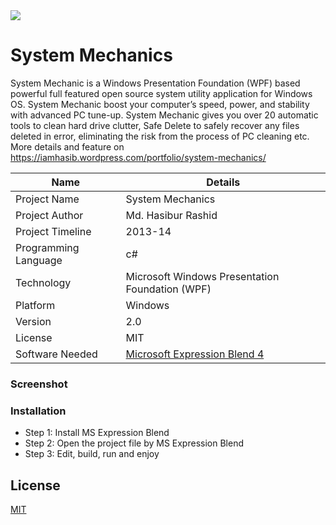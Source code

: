 <img src="https://iamhasib.files.wordpress.com/2014/04/system-mechanic.png" align="middle" />

# System Mechanics
System Mechanic is a Windows Presentation Foundation (WPF) based powerful full featured open source system utility application for Windows OS. System Mechanic boost your computer’s speed, power, and stability with advanced PC tune-up. System Mechanic gives you over 20 automatic tools to clean hard drive clutter, Safe Delete to safely recover any files deleted in error, eliminating the risk from the process of PC cleaning etc. More details and feature on https://iamhasib.wordpress.com/portfolio/system-mechanics/ 

| Name | Details |
| ------ | ------ |
| Project Name | System Mechanics |
| Project Author | Md. Hasibur Rashid |
| Project Timeline | 2013-14 |
| Programming Language | c# |
| Technology | Microsoft Windows Presentation Foundation (WPF) |
| Platform | Windows |
| Version | 2.0 |
| License | MIT |
| Software Needed | [Microsoft Expression Blend 4](https://www.microsoft.com/en-us/download/details.aspx?id=24036)

### Screenshot

### Installation
  - Step 1: Install MS Expression Blend 
  - Step 2: Open the project file by MS Expression Blend
  - Step 3: Edit, build, run and enjoy 

## License

[MIT](LICENSE)
